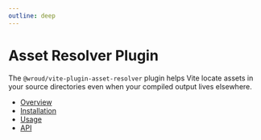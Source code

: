 ```yaml
---
outline: deep
---
```


# Asset Resolver Plugin

The `@wroud/vite-plugin-asset-resolver` plugin helps Vite locate assets in your source directories even when your compiled output lives elsewhere.

- [Overview](/packages/vite-plugin-asset-resolver/overview)
- [Installation](/packages/vite-plugin-asset-resolver/install)
- [Usage](/packages/vite-plugin-asset-resolver/usage)
- [API](/packages/vite-plugin-asset-resolver/api)

